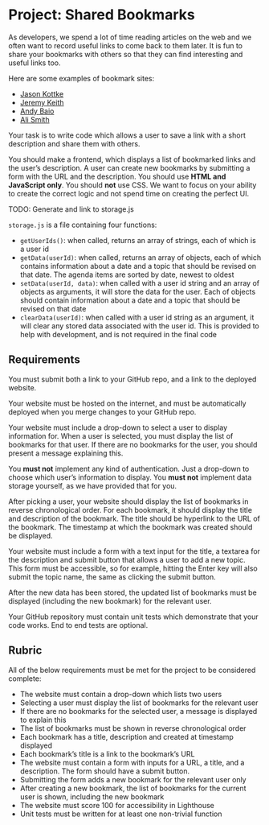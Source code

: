 # Project: Shared Bookmarks

As developers, we spend a lot of time reading articles on the web and we often want to record useful links to come back to them later. It is fun to share your bookmarks with others so that they can find interesting and useful links too.

Here are some examples of bookmark sites:

- [Jason Kottke](https://kottke.org/)
- [Jeremy Keith](https://adactio.com/links)
- [Andy Baio](https://waxy.org/category/links/)
- [Ali Smith](https://bookmarks.alasdairsmith.co.uk/)

Your task is to write code which allows a user to save a link with a short description and share them with others.

You should make a frontend, which displays a list of bookmarked links and the user’s description. A user can create new bookmarks by submitting a form with the URL and the description. You should use **HTML and JavaScript only**. You should **not** use CSS. We want to focus on your ability to create the correct logic and not spend time on creating the perfect UI.

TODO: Generate and link to storage.js

`storage.js` is a file containing four functions:

- `getUserIds()`: when called, returns an array of strings, each of which is a user id
- `getData(userId)`: when called, returns an array of objects, each of which contains information about a date and a topic that should be revised on that date. The agenda items are sorted by date, newest to oldest
- `setData(userId, data)`: when called with a user id string and an array of objects as arguments, it will store the data for the user. Each of objects should contain information about a date and a topic that should be revised on that date
- `clearData(userId)`: when called with a user id string as an argument, it will clear any stored data associated with the user id. This is provided to help with development, and is not required in the final code

## Requirements

You must submit both a link to your GitHub repo, and a link to the deployed website.

Your website must be hosted on the internet, and must be automatically deployed when you merge changes to your GitHub repo.

Your website must include a drop-down to select a user to display information for. When a user is selected, you must display the list of bookmarks for that user. If there are no bookmarks for the user, you should present a message explaining this.

You **must not** implement any kind of authentication. Just a drop-down to choose which user’s information to display. You **must not** implement data storage yourself, as we have provided that for you.

After picking a user, your website should display the list of bookmarks in reverse chronological order. For each bookmark, it should display the title and description of the bookmark. The title should be hyperlink to the URL of the bookmark. The timestamp at which the bookmark was created should be displayed.

Your website must include a form with a text input for the title, a textarea for the description and submit button that allows a user to add a new topic. This form must be accessible, so for example, hitting the Enter key will also submit the topic name, the same as clicking the submit button.

After the new data has been stored, the updated list of bookmarks must be displayed (including the new bookmark) for the relevant user.

Your GitHub repository must contain unit tests which demonstrate that your code works. End to end tests are optional.

## Rubric

All of the below requirements must be met for the project to be considered complete:

- The website must contain a drop-down which lists two users
- Selecting a user must display the list of bookmarks for the relevant user
- If there are no bookmarks for the selected user, a message is displayed to explain this
- The list of bookmarks must be shown in reverse chronological order
- Each bookmark has a title, description and created at timestamp displayed
- Each bookmark’s title is a link to the bookmark’s URL
- The website must contain a form with inputs for a URL, a title, and a description. The form should have a submit button.
- Submitting the form adds a new bookmark for the relevant user only
- After creating a new bookmark, the list of bookmarks for the current user is shown, including the new bookmark
- The website must score 100 for accessibility in Lighthouse
- Unit tests must be written for at least one non-trivial function
